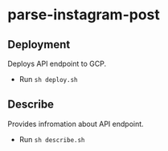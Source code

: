 # parse-instagram-post

## Deployment

Deploys API endpoint to GCP.

- Run `sh deploy.sh`

## Describe

Provides infromation about API endpoint.

- Run `sh describe.sh`
